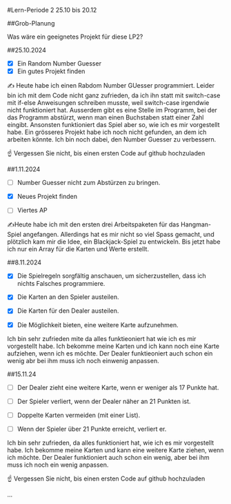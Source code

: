 #Lern-Periode 2
25.10 bis 20.12

##Grob-Planung

Was wäre ein geeignetes Projekt für diese LP2?

##25.10.2024
- [x] Ein Random Number Guesser
- [x] Ein gutes Projekt finden
      
✍️ Heute habe ich einen Rabdom Number GUesser programmiert. Leider bin ich mit dem Code nicht ganz zufrieden, da ich ihn statt mit switch-case mit if-else Anweisungen schreiben musste, weil switch-case irgendwie nicht funktioniert hat. Ausserdem gibt es eine Stelle im Programm, bei der das Programm abstürzt, wenn man einen Buchstaben statt einer Zahl eingibt. Ansonsten funktioniert das Spiel aber so, wie ich es mir vorgestellt habe. Ein grösseres Projekt habe ich noch nicht gefunden, an dem ich arbeiten könnte. Ich bin noch dabei, den Number Guesser zu verbessern.

☝️ Vergessen Sie nicht, bis einen ersten Code auf github hochzuladen

##1.11.2024
- [ ] Number Guesser nicht zum Abstürzen zu bringen.
- [x] Neues Projekt finden
- [ ] Viertes AP
      

✍Heute habe ich mit den ersten drei Arbeitspaketen für das Hangman-Spiel angefangen. Allerdings hat es mir nicht so viel Spass gemacht, und plötzlich kam mir die Idee, ein Blackjack-Spiel zu entwickeln. Bis jetzt habe ich nur ein Array für die Karten und Werte erstellt.

##8.11.2024
- [x] Die Spielregeln sorgfältig anschauen, um sicherzustellen, dass ich nichts Falsches programmiere.
- [x] Die Karten an den Spieler austeilen.
- [x] Die Karten für den Dealer austeilen.
- [x] Die Möglichkeit bieten, eine weitere Karte aufzunehmen.
  

Ich bin sehr zufrieden mite da alles funktieoniert hat wie ich es mir vorgestellt habe. Ich bekomme meine Karten und ich kann noch eine Karte aufziehen, wenn ich es möchte. Der Dealer funktieoniert auch schon ein wenig abr bei ihm muss ich noch einwenig anpassen.


##15.11.24

- [ ] Der Dealer zieht eine weitere Karte, wenn er weniger als 17 Punkte hat.
- [ ] Der Spieler verliert, wenn der Dealer näher an 21 Punkten ist.
- [ ] Doppelte Karten vermeiden (mit einer List).
- [ ] Wenn der Spieler über 21 Punkte erreicht, verliert er.
      
 

Ich bin sehr zufrieden, da alles funktioniert hat, wie ich es mir vorgestellt habe. Ich bekomme meine Karten und kann eine weitere Karte ziehen, wenn ich möchte. Der Dealer funktioniert auch schon ein wenig, aber bei ihm muss ich noch ein wenig anpassen.


 
☝️ Vergessen Sie nicht, bis einen ersten Code auf github hochzuladen


...
